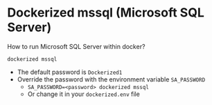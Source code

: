 # Dockerized mssql (Microsoft SQL Server)

How to run Microsoft SQL Server within docker?

```shell
dockerized mssql
```

- The default password is `Dockerized1`
- Override the password with the environment variable `SA_PASSWORD`
  - `SA_PASSWORD=<password> dockerized mssql`
  - Or change it in your `dockerized.env` file
